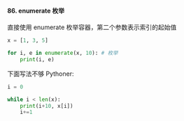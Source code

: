 #### 86. enumerate 枚举

直接使用 enumerate 枚举容器，第二个参数表示索引的起始值

```python
x = [1, 3, 5]

for i, e in enumerate(x, 10): # 枚举
    print(i, e)
```

下面写法不够 Pythoner:

```python
i = 0

while i < len(x):
    print(i+10, x[i])
    i+=1
```